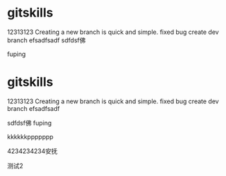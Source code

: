 # gitskills
12313123
Creating a new branch is quick and simple.
fixed bug
create dev branch
efsadfsadf
sdfdsf佛

fuping
# gitskills
12313123
Creating a new branch is quick and simple.
fixed bug
create dev branch
efsadfsadf


sdfdsf佛
fuping

kkkkkkppppppp

4234234234安抚


测试2